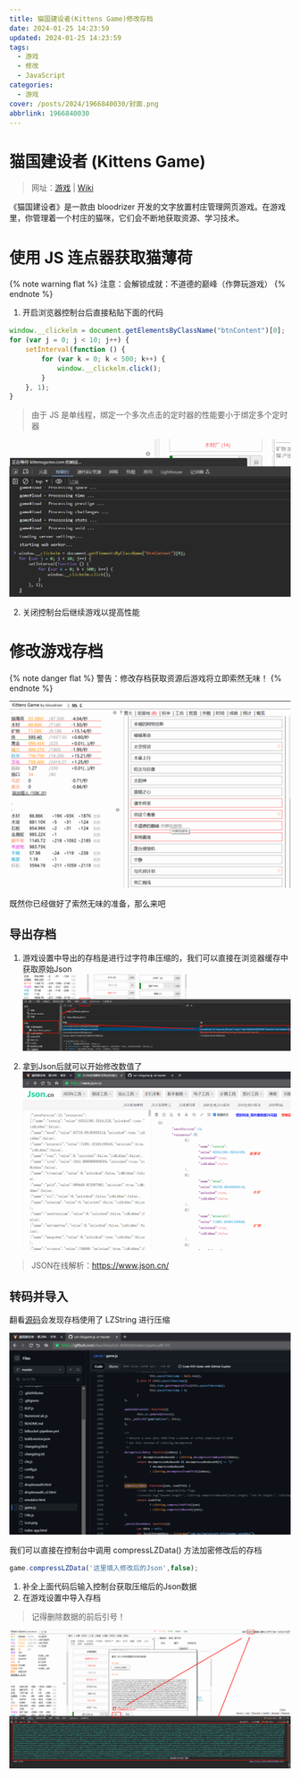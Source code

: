 ```yaml
---
title: 猫国建设者(Kittens Game)修改存档
date: 2024-01-25 14:23:59
updated: 2024-01-25 14:23:59
tags:
  - 游戏
  - 修改
  - JavaScript
categories:
  - 游戏
cover: /posts/2024/1966840030/封面.png
abbrlink: 1966840030
---
```


# 猫国建设者 (Kittens Game)
> 网址：[游戏](https://kittensgame.com/web/) | [Wiki](https://lolitalibrary.com/wiki/)

《猫国建设者》是一款由 bloodrizer 开发的文字放置村庄管理网页游戏。在游戏里，你管理着一个村庄的猫咪，它们会不断地获取资源、学习技术。

# 使用 JS 连点器获取猫薄荷
{% note warning flat %}
注意：会解锁成就：不道德的巅峰（作弊玩游戏）
{% endnote %}

1. 开启浏览器控制台后直接粘贴下面的代码
```JavaScript
window.__clickelm = document.getElementsByClassName("btnContent")[0];
for (var j = 0; j < 10; j++) {
    setInterval(function () {
        for (var k = 0; k < 500; k++) {
            window.__clickelm.click();
        }
    }, 1);
}
```
> 由于 JS 是单线程，绑定一个多次点击的定时器的性能要小于绑定多个定时器

![Alt text](猫国建设者-Kittens-Game-修改存档/连点.png)

2. 关闭控制台后继续游戏以提高性能

# 修改游戏存档
{% note danger flat %}
警告：修改存档获取资源后游戏将立即索然无味！
{% endnote %}

![Alt text](猫国建设者-Kittens-Game-修改存档/不道德的巅峰.png)

既然你已经做好了索然无味的准备，那么来吧

## 导出存档

1. 游戏设置中导出的存档是进行过字符串压缩的，我们可以直接在浏览器缓存中获取原始Json
![Alt text](猫国建设者-Kittens-Game-修改存档/导出.png) 

2. 拿到Json后就可以开始修改数值了
![Alt text](猫国建设者-Kittens-Game-修改存档/修改数据.png) 
> JSON在线解析：https://www.json.cn/
## 转码并导入

 翻看[源码](https://github.com/zhaolinxu/cat-zh/blob/master/game.js#L2316)会发现存档使用了 LZString 进行压缩

 ![Alt text](猫国建设者-Kittens-Game-修改存档/源码.png)

 我们可以直接在控制台中调用 compressLZData() 方法加密修改后的存档

```JavaScript
game.compressLZData('这里填入修改后的Json',false);
```
1. 补全上面代码后输入控制台获取压缩后的Json数据
2. 在游戏设置中导入存档
   
> 记得删除数据的前后引号！

![Alt text](猫国建设者-Kittens-Game-修改存档/控制台导入.png)



